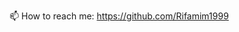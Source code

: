  📫 How to reach me: https://github.com/Rifamim1999

<!---
Rifamim1999/Rifamim1999 is a ✨ special ✨ repository because its `README.md` (this file) appears on your GitHub profile.
You can click the Preview link to take a look at your changes.
--->
